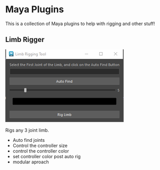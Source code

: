 # Maya Plugins

This is a collection of Maya plugins to help with rigging and other stuff!

## Limb Rigger

<img src="assets/LimbRiggerWindowSS.PNG">

Rigs any 3 joint limb.
* Auto find joints
* Control the controller size
* control the controller color
* set controller color post auto rig
* modular aproach